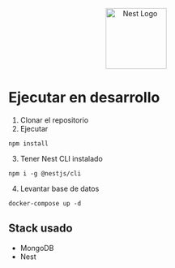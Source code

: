 <p align="center">
  <a href="http://nestjs.com/" target="blank"><img src="https://nestjs.com/img/logo-small.svg" width="120" alt="Nest Logo" /></a>
</p>

# Ejecutar en desarrollo

1. Clonar el repositorio
2. Ejecutar
``` 
npm install
```
3. Tener Nest CLI instalado
```
npm i -g @nestjs/cli
```


4. Levantar base de datos
```
docker-compose up -d
```


## Stack usado
* MongoDB
* Nest